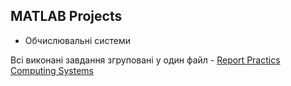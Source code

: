 ## MATLAB Projects

- Обчислювальні системи

Всі виконані завдання згруповані у один файл -  [Report Practics Computing Systems](Computing_systems\Homework\Reports_lab_1-6_Computing_systems.pdf)